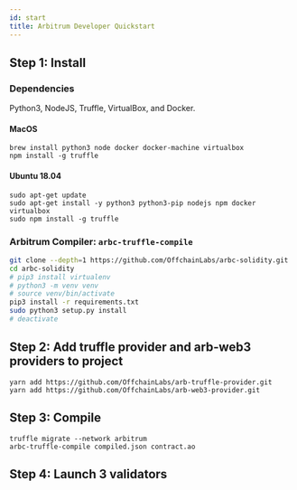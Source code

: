 ```yaml
---
id: start
title: Arbitrum Developer Quickstart
---
```


## Step 1: Install

### Dependencies

Python3, NodeJS, Truffle, VirtualBox, and Docker.

#### MacOS

```
brew install python3 node docker docker-machine virtualbox
npm install -g truffle
```

#### Ubuntu 18.04

```
sudo apt-get update
sudo apt-get install -y python3 python3-pip nodejs npm docker virtualbox
sudo npm install -g truffle
```

### Arbitrum Compiler: `arbc-truffle-compile`

``` bash
git clone --depth=1 https://github.com/OffchainLabs/arbc-solidity.git
cd arbc-solidity
# pip3 install virtualenv
# python3 -m venv venv
# source venv/bin/activate
pip3 install -r requirements.txt
sudo python3 setup.py install
# deactivate
```

## Step 2: Add truffle provider and arb-web3 providers to project

```
yarn add https://github.com/OffchainLabs/arb-truffle-provider.git
yarn add https://github.com/OffchainLabs/arb-web3-provider.git
```

## Step 3: Compile

```
truffle migrate --network arbitrum
arbc-truffle-compile compiled.json contract.ao
```

## Step 4: Launch 3 validators

```
```